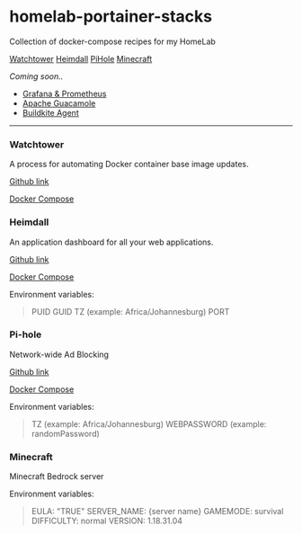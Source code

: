 # homelab-portainer-stacks
Collection of docker-compose recipes for my HomeLab

[Watchtower](#watchtower)
[Heimdall](#heimdall)
[PiHole](#pihole)
[Minecraft](#pihole)

*Coming soon..*

- [Grafana & Prometheus](https://grafana.com/)
- [Apache Guacamole](https://guacamole.apache.org/)
- [Buildkite Agent](https://github.com/buildkite/agent)

---

### **Watchtower** <a name="watchtower"></a>
A process for automating Docker container base image updates.

[Github link](https://github.com/containrrr/watchtower)

[Docker Compose](watchtower/docker-compose.yaml)


### **Heimdall** <a name="heimdall"></a>
An application dashboard for all your web applications.

[Github link](https://github.com/linuxserver/Heimdall)

[Docker Compose](heimdall/docker-compose.yaml)

Environment variables:
> PUID
> GUID
> TZ (example: Africa/Johannesburg)
> PORT


### **Pi-hole** <a name="pihole"></a>
Network-wide Ad Blocking

[Github link](https://github.com/pi-hole/docker-pi-hole)

[Docker Compose](pihole/docker-compose.yaml)

Environment variables:
> TZ (example: Africa/Johannesburg)
> WEBPASSWORD (example: randomPassword)


### **Minecraft** <a name="minecraft"></a>
Minecraft Bedrock server

Environment variables:
> EULA: "TRUE"
> SERVER_NAME: {server name}
> GAMEMODE: survival
> DIFFICULTY: normal
> VERSION: 1.18.31.04

      
